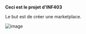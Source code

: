 __Ceci est le projet d'INF403__

Le but est de créer une marketplace.

![image](https://user-images.githubusercontent.com/58702474/113477166-5ce26e00-9480-11eb-8f13-5fbe6080e154.png)
